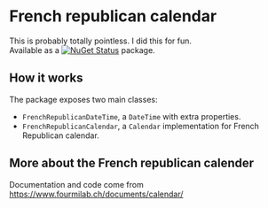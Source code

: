 # French republican calendar

This is probably totally pointless. I did this for fun.  
Available as a [![NuGet Status](http://img.shields.io/nuget/v/FrenchRepublicanCalendar.svg?style=flat-square)](https://www.nuget.org/packages/FrenchRepublicanCalendar) package.

## How it works

The package exposes two main classes:
* `FrenchRepublicanDateTime`, a `DateTime` with extra properties.
* `FrenchRepublicanCalendar`, a `Calendar` implementation for French Republican calendar.

## More about the French republican calender
Documentation and code come from https://www.fourmilab.ch/documents/calendar/
